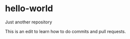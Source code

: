 # hello-world
Just another repository

This is an edit to learn how to do commits and pull requests.
